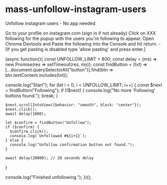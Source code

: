 # mass-unfollow-instagram-users
Unfollow instagram users - No app needed

Go to your profile on instagram.com (sign in if not already)
Click on XXX following for the popup with the users you're following to appear.
Open Chrome Devtools and Paste the following into the Console and hit return. - [If you get pasting is disabled type 'allow pasting' and press enter.]



(async function(){
  const UNFOLLOW_LIMIT = 800;
  const delay = (ms) => new Promise(res => setTimeout(res, ms));
  const findButton = (txt) => [...document.querySelectorAll("button")].find(btn => btn.textContent.includes(txt));

  console.log("Start");
  for (let i = 0; i < UNFOLLOW_LIMIT; i++) {
    const $next = findButton("Following");
    if (!$next) {
      console.log("No more 'Following' buttons found.");
      break;
    }
    
    $next.scrollIntoView({behavior: "smooth", block: "center"});
    $next.click();
    await delay(1000);

    let $confirm = findButton("Unfollow");
    if ($confirm) {
      $confirm.click();
      console.log(`Unfollowed #${i+1}`);
    } else {
      console.log("Unfollow confirmation button not found.");
    }

    await delay(20000); // 20 seconds delay
  }

  console.log("Finished unfollowing.");
})();
